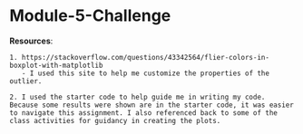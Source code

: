 # Module-5-Challenge

**Resources**:

    1. https://stackoverflow.com/questions/43342564/flier-colors-in-boxplot-with-matplotlib 
       - I used this site to help me customize the properties of the outlier. 
    
    2. I used the starter code to help guide me in writing my code. Because some results were shown are in the starter code, it was easier to navigate this assignment. I also referenced back to some of the class activities for guidancy in creating the plots. 